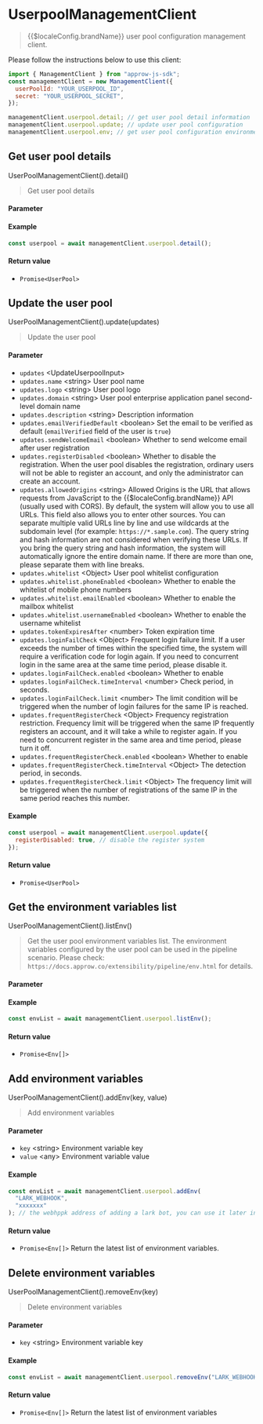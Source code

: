 # UserpoolManagementClient

<LastUpdated/>

> {{$localeConfig.brandName}} user pool configuration management client.

Please follow the instructions below to use this client:

```javascript
import { ManagementClient } from "approw-js-sdk";
const managementClient = new ManagementClient({
  userPoolId: "YOUR_USERPOOL_ID",
  secret: "YOUR_USERPOOL_SECRET",
});

managementClient.userpool.detail; // get user pool detail information
managementClient.userpool.update; // update user pool configuration
managementClient.userpool.env; // get user pool configuration environment
```

## Get user pool details

UserPoolManagementClient().detail()

> Get user pool details

#### Parameter

#### Example

```javascript
const userpool = await managementClient.userpool.detail();
```

#### Return value

- `Promise<UserPool>`

## Update the user pool

UserPoolManagementClient().update(updates)

> Update the user pool

#### Parameter

- `updates` \<UpdateUserpoolInput\>
- `updates.name` \<string\> User pool name
- `updates.logo` \<string\> User pool logo
- `updates.domain` \<string\> User pool enterprise application panel second-level domain name
- `updates.description` \<string\> Description information
- `updates.emailVerifiedDefault` \<boolean\> Set the email to be verified as default (`emailVerified` field of the user is `true`)
- `updates.sendWelcomeEmail` \<boolean\> Whether to send welcome email after user registration
- `updates.registerDisabled` \<boolean\> Whether to disable the registration. When the user pool disables the registration, ordinary users will not be able to register an account, and only the administrator can create an account.
- `updates.allowedOrigins` \<string\> Allowed Origins is the URL that allows requests from JavaScript to the {{$localeConfig.brandName}}  API (usually used with CORS). By default, the system will allow you to use all URLs. This field also allows you to enter other sources. You can separate multiple valid URLs line by line and use wildcards at the subdomain level (for example: `https://*.sample.com`). 
The query string and hash information are not considered when verifying these URLs. If you bring the query string and hash information, the system will automatically ignore the entire domain name. 
If there are more than one, please separate them with line breaks.
- `updates.whitelist` \<Object\> User pool whitelist configuration
- `updates.whitelist.phoneEnabled` \<boolean\> Whether to enable the whitelist of mobile phone numbers
- `updates.whitelist.emailEnabled` \<boolean\> Whether to enable the mailbox whitelist
- `updates.whitelist.usernameEnabled` \<boolean\> Whether to enable the username whitelist
- `updates.tokenExpiresAfter` \<number\> Token expiration time
- `updates.loginFailCheck` \<Object\>  Frequent login failure limit. If a user exceeds the number of times within the specified time, the system will require a verification code for login again. If you need to concurrent login in the same area at the same time period, please disable it.
- `updates.loginFailCheck.enabled` \<boolean\> Whether to enable
- `updates.loginFailCheck.timeInterval` \<number\> Check period, in seconds.
- `updates.loginFailCheck.limit` \<number\> The limit condition will be triggered when the number of login failures for the same IP is reached.
- `updates.frequentRegisterCheck` \<Object\> Frequency registration restriction. Frequency limit will be triggered when the same IP frequently registers an account, and it will take a while to register again. If you need to concurrent register in the same area and time period, please turn it off.
- `updates.frequentRegisterCheck.enabled` \<boolean\> Whether to enable
- `updates.frequentRegisterCheck.timeInterval` \<Object\> The detection period, in seconds.
- `updates.frequentRegisterCheck.limit` \<Object\> The frequency limit will be triggered when the number of registrations of the same IP in the same period reaches this number.

#### Example

```javascript
const userpool = await managementClient.userpool.update({
  registerDisabled: true, // disable the register system
});
```

#### Return value

- `Promise<UserPool>`

## Get the environment variables list

UserPoolManagementClient().listEnv()

> Get the user pool environment variables list. The environment variables configured by the user pool can be used in the pipeline scenario. Please check: `https://docs.approw.co/extensibility/pipeline/env.html` for details.

#### Parameter

#### Example

```javascript
const envList = await managementClient.userpool.listEnv();
```

#### Return value

- `Promise<Env[]>`

## Add environment variables

UserPoolManagementClient().addEnv(key, value)

> Add environment variables

#### Parameter

- `key` \<string\> Environment variable key
- `value` \<any\> Environment variable value

#### Example

```javascript
const envList = await managementClient.userpool.addEnv(
  "LARK_WEBHOOK",
  "xxxxxxx"
); // the webhppk address of adding a lark bot, you can use it later in pipeline function. (See more details in: https://docs.approw.co/extensibility/pipeline/usage.html)
```

#### Return value

- `Promise<Env[]>` Return the latest list of environment variables.

## Delete environment variables

UserPoolManagementClient().removeEnv(key)

> Delete environment variables

#### Parameter

- `key` \<string\> Environment variable key

#### Example

```javascript
const envList = await managementClient.userpool.removeEnv("LARK_WEBHOOK");
```

#### Return value

- `Promise<Env[]>` Return the latest list of environment variables
